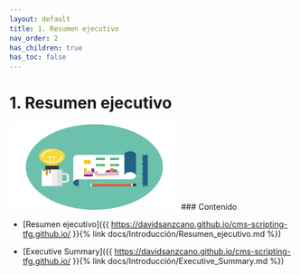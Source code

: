 ```yaml
---
layout: default
title: 1. Resumen ejecutivo
nav_order: 2
has_children: true
has_toc: false
---
```


# 1. Resumen ejecutivo
<img src="https://raw.githubusercontent.com/DavidSanzCano/cms-scripting-tfg.github.io/main/assets/images/1.1.png" width="300" height="153" />
### Contenido

- [Resumen ejecutivo]({{ https://davidsanzcano.github.io/cms-scripting-tfg.github.io/ }}{% link docs/Introducción/Resumen_ejecutivo.md %})

- [Executive Summary]({{ https://davidsanzcano.github.io/cms-scripting-tfg.github.io/ }}{% link docs/Introducción/Executive_Summary.md %})


